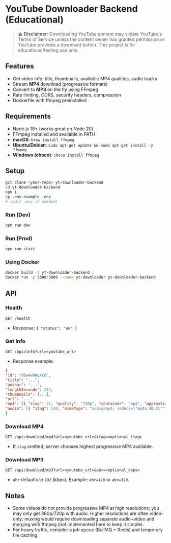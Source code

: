 # YouTube Downloader Backend (Educational)


> ⚠️ **Disclaimer**: Downloading YouTube content may violate YouTube's Terms of Service unless the content owner has granted permission or YouTube provides a download button. This project is for educational/testing use only.


## Features
- Get video info: title, thumbnails, available MP4 qualities, audio tracks
- Stream **MP4** download (progressive formats)
- Convert to **MP3** on the fly using FFmpeg
- Rate limiting, CORS, security headers, compression
- Dockerfile with ffmpeg preinstalled


## Requirements
- Node.js 18+ (works great on Node 20)
- FFmpeg installed and available in PATH
- **macOS**: `brew install ffmpeg`
- **Ubuntu/Debian**: `sudo apt-get update && sudo apt-get install -y ffmpeg`
- **Windows (choco)**: `choco install ffmpeg`


## Setup
```bash
git clone <your-repo> yt-downloader-backend
cd yt-downloader-backend
npm i
cp .env.example .env
# (edit .env if needed)
```


### Run (Dev)
```bash
npm run dev
```


### Run (Prod)
```bash
npm run start
```


### Using Docker
```bash
docker build -t yt-downloader-backend .
docker run -p 5000:5000 --name yt-downloader yt-downloader-backend
```


## API


### Health
`GET /health`
- Response: `{ "status": "ok" }`


### Get Info
`GET /api/info?url=<youtube_url>`
- Response example:
```json
{
"id": "dQw4w9WgXcQ",
"title": "...",
"author": "...",
"lengthSeconds": 213,
"thumbnails": [...],
"url": "...",
"mp4": [{ "itag": 22, "quality": "720p", "container": "mp4", "approxSize": 12345678 }],
"audio": [{ "itag": 140, "mimeType": "audio/mp4; codecs=\"mp4a.40.2\"", "abr": 128 }]
}
```


### Download MP4
`GET /api/download/mp4?url=<youtube_url>&itag=<optional_itag>`
- If `itag` omitted, server chooses highest progressive MP4 available.


### Download MP3
`GET /api/download/mp3?url=<youtube_url>&abr=<optional_kbps>`
- `abr` defaults to `192` (kbps). Example: `abr=128` or `abr=320`.


## Notes
- Some videos do not provide progressive MP4 at high resolutions; you may only get 360p/720p with audio. Higher resolutions are often video-only; muxing would require downloading separate audio+video and merging with ffmpeg (not implemented here to keep it simple).
- For heavy traffic, consider a job queue (BullMQ + Redis) and temporary file caching.
